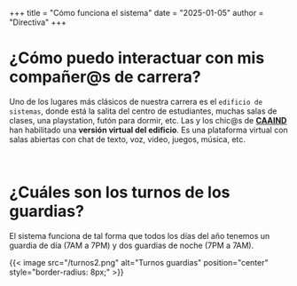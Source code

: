 +++
title = "Cómo funciona el sistema"
date = "2025-01-05"
author = "Directiva"
+++

# ¿Cómo puedo interactuar con mis compañer@s de carrera?

Uno de los lugares más clásicos de nuestra carrera es el `edificio de sistemas`, donde está la salita del centro de estudiantes, muchas salas de clases, una playstation, futón para dormir, etc. Las y los chic@s de **[CAAIND](https://linktr.ee/CAAIND_UdeC)** han habilitado una **versión virtual del edificio**. Es una plataforma virtual con salas abiertas con chat de texto, voz, video, juegos, música, etc.

&nbsp; 

# ¿Cuáles son los turnos de los guardias?

El sistema funciona de tal forma que todos los días del año tenemos un guardia de día (7AM a 7PM) y dos guardias de noche (7PM a 7AM). 


{{< image src="/turnos2.png" alt="Turnos guardias" position="center" style="border-radius: 8px;" >}}
